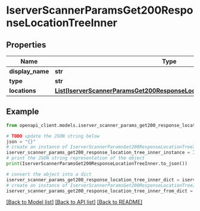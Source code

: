 # IserverScannerParamsGet200ResponseLocationTreeInner


## Properties

Name | Type | Description | Notes
------------ | ------------- | ------------- | -------------
**display_name** | **str** |  | [optional] 
**type** | **str** |  | [optional] 
**locations** | [**List[IserverScannerParamsGet200ResponseLocationTreeInnerLocationsInner]**](IserverScannerParamsGet200ResponseLocationTreeInnerLocationsInner.md) |  | [optional] 

## Example

```python
from openapi_client.models.iserver_scanner_params_get200_response_location_tree_inner import IserverScannerParamsGet200ResponseLocationTreeInner

# TODO update the JSON string below
json = "{}"
# create an instance of IserverScannerParamsGet200ResponseLocationTreeInner from a JSON string
iserver_scanner_params_get200_response_location_tree_inner_instance = IserverScannerParamsGet200ResponseLocationTreeInner.from_json(json)
# print the JSON string representation of the object
print(IserverScannerParamsGet200ResponseLocationTreeInner.to_json())

# convert the object into a dict
iserver_scanner_params_get200_response_location_tree_inner_dict = iserver_scanner_params_get200_response_location_tree_inner_instance.to_dict()
# create an instance of IserverScannerParamsGet200ResponseLocationTreeInner from a dict
iserver_scanner_params_get200_response_location_tree_inner_from_dict = IserverScannerParamsGet200ResponseLocationTreeInner.from_dict(iserver_scanner_params_get200_response_location_tree_inner_dict)
```
[[Back to Model list]](../README.md#documentation-for-models) [[Back to API list]](../README.md#documentation-for-api-endpoints) [[Back to README]](../README.md)


